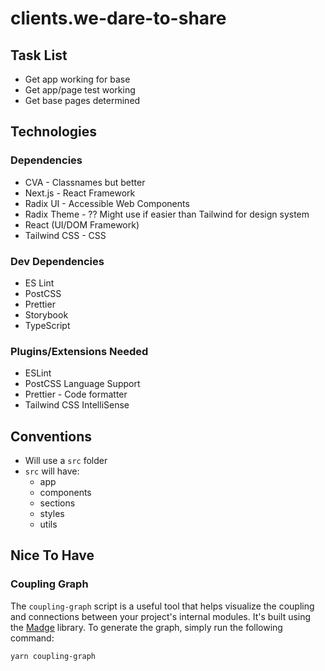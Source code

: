 # clients.we-dare-to-share

## Task List

- Get app working for base
- Get app/page test working
- Get base pages determined

## Technologies

### Dependencies

- CVA - Classnames but better
- Next.js - React Framework
- Radix UI - Accessible Web Components
- Radix Theme - ?? Might use if easier than Tailwind for design system
- React (UI/DOM Framework)
- Tailwind CSS - CSS

### Dev Dependencies

- ES Lint
- PostCSS
- Prettier
- Storybook
- TypeScript

### Plugins/Extensions Needed

- ESLint
- PostCSS Language Support
- Prettier - Code formatter
- Tailwind CSS IntelliSense

## Conventions

- Will use a `src` folder
- `src` will have:
  - app
  - components
  - sections
  - styles
  - utils

## Nice To Have

### Coupling Graph

The `coupling-graph` script is a useful tool that helps visualize the coupling and connections between your project's internal modules. It's built using the [Madge](https://github.com/pahen/madge) library. To generate the graph, simply run the following command:

```bash
yarn coupling-graph
```

